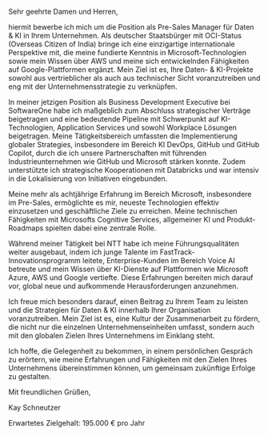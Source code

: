 

Sehr geehrte Damen und Herren,

hiermit bewerbe ich mich um die Position als Pre-Sales Manager für Daten & KI in Ihrem Unternehmen. Als deutscher Staatsbürger mit OCI-Status (Overseas Citizen of India) bringe ich eine einzigartige internationale Perspektive mit, die meine fundierte Kenntnis in Microsoft-Technologien sowie mein Wissen über AWS und meine sich entwickelnden Fähigkeiten auf Google-Plattformen ergänzt. Mein Ziel ist es, Ihre Daten- & KI-Projekte sowohl aus vertrieblicher als auch aus technischer Sicht voranzutreiben und eng mit der Unternehmensstrategie zu verknüpfen.

In meiner jetzigen Position als Business Development Executive bei SoftwareOne habe ich maßgeblich zum Abschluss strategischer Verträge beigetragen und eine bedeutende Pipeline mit Schwerpunkt auf KI-Technologien, Application Services und sowohl Workplace Lösungen beigetragen. Meine Tätigkeitsbereich umfassten die Implementierung globaler Strategies, insbesondere im Bereich KI DevOps, GitHub und GitHub Copilot, durch die ich unsere Partnerschaften mit führenden Industrieunternehmen wie GitHub und Microsoft stärken konnte. Zudem unterstützte ich strategische Kooperationen mit Databricks und war intensiv in die Lokalisierung von Initiativen eingebunden.

Meine mehr als achtjährige Erfahrung im Bereich Microsoft, insbesondere im Pre-Sales, ermöglichte es mir, neueste Technologien effektiv einzusetzen und geschäftliche Ziele zu erreichen. Meine technischen Fähigkeiten mit Microsofts Cognitive Services, allgemeiner KI und Produkt-Roadmaps spielten dabei eine zentrale Rolle.

Während meiner Tätigkeit bei NTT habe ich meine Führungsqualitäten weiter ausgebaut, indem ich junge Talente im FastTrack-Innovationsprogramm leitete, Enterprise-Kunden im Bereich Voice AI betreute und mein Wissen über KI-Dienste auf Plattformen wie Microsoft Azure, AWS und Google vertiefte. Diese Erfahrungen bereiten mich darauf vor, global neue und aufkommende Herausforderungen anzunehmen.

Ich freue mich besonders darauf, einen Beitrag zu Ihrem Team zu leisten und die Strategien für Daten & KI innerhalb Ihrer Organisation voranzutreiben. Mein Ziel ist es, eine Kultur der Zusammenarbeit zu fördern, die nicht nur die einzelnen Unternehmenseinheiten umfasst, sondern auch mit den globalen Zielen Ihres Unternehmens im Einklang steht.

Ich hoffe, die Gelegenheit zu bekommen, in einem persönlichen Gespräch zu erörtern, wie meine Erfahrungen und Fähigkeiten mit den Zielen Ihres Unternehmens übereinstimmen können, um gemeinsam zukünftige Erfolge zu gestalten.

Mit freundlichen Grüßen,

Kay Schneutzer

Erwartetes Zielgehalt: 195.000 € pro Jahr

